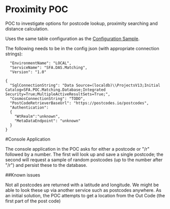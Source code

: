 # Proximity POC #

POC to investigate options for postcode lookup, proximity searching and distance calculation.

Uses the same table configuration as the [Configuration Sample](..\sfa.poc.matching.configuration\README.md).

The following needs to be in the config json (with appropriate connection strings):
```
  "EnvironmentName": "LOCAL",
  "ServiceName": "SFA.DAS.Matching",
  "Version": "1.0"
```

```
{
  "SqlConnectionString": "Data Source=(localdb)\\ProjectsV13;Initial Catalog=SFA.POC.Matching.Database;Integrated Security=True;MultipleActiveResultSets=True;",
  "CosmosConnectionString": "TODO",
  "PostCodeRetrieverBaseUrl": "https://postcodes.io/postcodes",
  "Authentication":
  {
    "WtRealm":"unknown",
    "MetaDataEndpoint": "unknown"
  }
}
```

#Console Application

The console application in the POC asks for either a postcode or "/r" followed by a number. The first will look up and save a single postcode; the second will request a sample of random postcodes (up to the number after "/r") and persist these to the database.

##Known issues

Not all postcodes are returned with a latitude and longitude. We might be able to look these up via another service such as postcodes anywhere. 
As an initial solution, the POC attempts to get a location from the Out Code (the first part of the post code)


